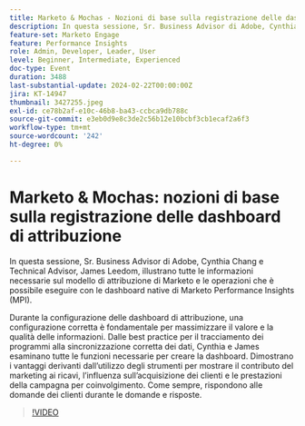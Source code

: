 ```yaml
---
title: Marketo & Mochas - Nozioni di base sulla registrazione delle dashboard di attribuzione
description: In questa sessione, Sr. Business Advisor di Adobe, Cynthia Chang e Technical Advisor, James Leedom, illustrano tutte le informazioni necessarie sul modello di attribuzione di Marketo e le operazioni che è possibile eseguire con le dashboard native di Marketo Performance Insights (MPI). Durante la configurazione delle dashboard di attribuzione, una configurazione corretta è fondamentale per massimizzare il valore e la qualità delle informazioni. Dalle best practice per il tracciamento dei programmi alla sincronizzazione corretta dei dati, Cynthia e James esaminano tutte le funzioni necessarie per creare la dashboard. Dimostrano i vantaggi derivanti dall’utilizzo degli strumenti per mostrare il contributo del marketing ai ricavi, l’influenza sull’acquisizione dei clienti e le prestazioni della campagna per coinvolgimento. Come sempre, rispondono alle domande dei clienti durante le domande e risposte.
feature-set: Marketo Engage
feature: Performance Insights
role: Admin, Developer, Leader, User
level: Beginner, Intermediate, Experienced
doc-type: Event
duration: 3488
last-substantial-update: 2024-02-22T00:00:00Z
jira: KT-14947
thumbnail: 3427255.jpeg
exl-id: ce78b2af-e10c-46b8-ba43-ccbca9db788c
source-git-commit: e3eb0d9e8c3de2c56b12e10bcbf3cb1ecaf2a6f3
workflow-type: tm+mt
source-wordcount: '242'
ht-degree: 0%

---
```


# Marketo &amp; Mochas: nozioni di base sulla registrazione delle dashboard di attribuzione

In questa sessione, Sr. Business Advisor di Adobe, Cynthia Chang e Technical Advisor, James Leedom, illustrano tutte le informazioni necessarie sul modello di attribuzione di Marketo e le operazioni che è possibile eseguire con le dashboard native di Marketo Performance Insights (MPI).

Durante la configurazione delle dashboard di attribuzione, una configurazione corretta è fondamentale per massimizzare il valore e la qualità delle informazioni. Dalle best practice per il tracciamento dei programmi alla sincronizzazione corretta dei dati, Cynthia e James esaminano tutte le funzioni necessarie per creare la dashboard. Dimostrano i vantaggi derivanti dall’utilizzo degli strumenti per mostrare il contributo del marketing ai ricavi, l’influenza sull’acquisizione dei clienti e le prestazioni della campagna per coinvolgimento. Come sempre, rispondono alle domande dei clienti durante le domande e risposte.

>[!VIDEO](https://video.tv.adobe.com/v/3427255/?learn=on)
